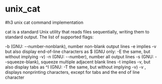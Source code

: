 # unix_cat
#h3
unix cat command implementation

cat is a standard Unix utility that reads files sequentially, writing them to standard output. The list of supported flags:

-b (GNU: --number-nonblank), number non-blank output lines
-e implies -v but also display end-of-line characters as $ (GNU only: -E the same, but without implying -v)
-n (GNU: --number), number all output lines
-s (GNU: --squeeze-blank), squeeze multiple adjacent blank lines
-t implies -v, but also display tabs as ^I (GNU: -T the same, but without implying -v)
-v , displays nonprinting characters, except for tabs and the end of line character
